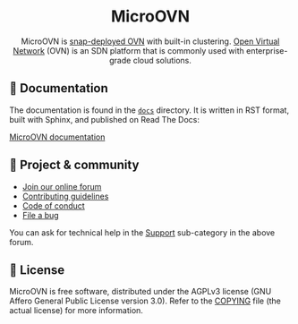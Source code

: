 <div align="center">

# MicroOVN

MicroOVN is [snap-deployed OVN][snapstore-microovn] with built-in clustering.
[Open Virtual Network][upstream-ovn] (OVN) is an SDN platform that is commonly
used with enterprise-grade cloud solutions.

</div>

## 📖 Documentation

The documentation is found in the [`docs`][docs-dir-microovn] directory. It is
written in RST format, built with Sphinx, and published on Read The Docs:

[MicroOVN documentation][rtd-microovn]

## 💫 Project & community

* [Join our online forum][ubuntu-discourse-microovn]
* [Contributing guidelines][contrib-microovn]
* [Code of conduct][ubuntu-coc]
* [File a bug][bug-microovn]

You can ask for technical help in the [Support][ubuntu-discourse-microovn-support]
sub-category in the above forum.

## 📰 License

MicroOVN is free software, distributed under the AGPLv3 license (GNU Affero
General Public License version 3.0). Refer to the [COPYING][license-microovn]
file (the actual license) for more information.

<!-- LINKS -->

[snapstore-microovn]: https://snapcraft.io/microovn
[upstream-ovn]: https://www.ovn.org/
[rtd-microovn]: https://canonical-microovn.readthedocs-hosted.com/
[docs-dir-microovn]: https://github.com/canonical/microovn/tree/main/docs
[ubuntu-discourse-microovn]: https://discourse.ubuntu.com/c/microovn/160
[ubuntu-discourse-microovn-support]: https://discourse.ubuntu.com/c/microovn/support/164
[contrib-microovn]: ./CONTRIBUTING.md
[license-microovn]: ./COPYING
[ubuntu-coc]: https://ubuntu.com/community/ethos/code-of-conduct
[bug-microovn]: https://bugs.launchpad.net/microovn/+filebug
